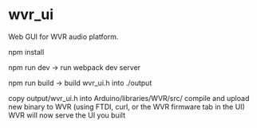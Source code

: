 # wvr_ui
Web GUI for WVR audio platform.

npm install

npm run dev -> run webpack dev server

npm run build -> build wvr_ui.h into ./output

copy output/wvr_ui.h into Arduino/libraries/WVR/src/
compile and upload new binary to WVR (using FTDI, curl, or the WVR firmware tab in the UI)
WVR will now serve the UI you built
